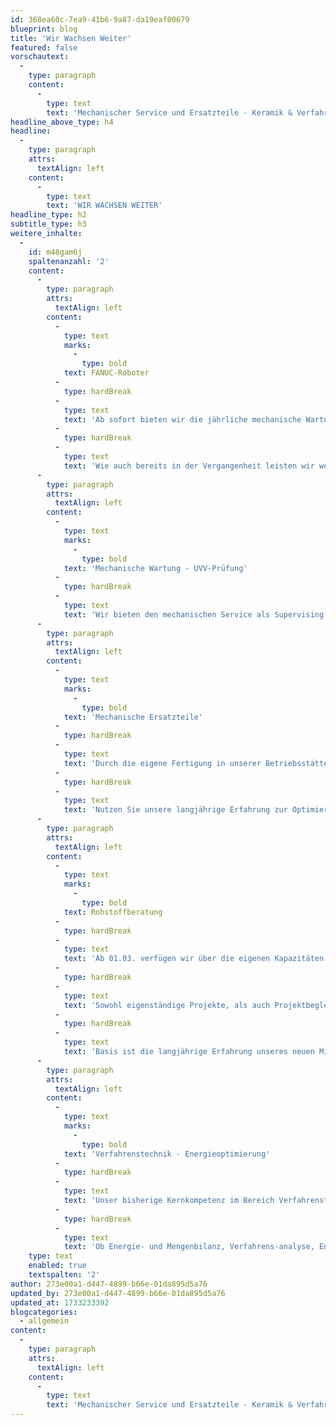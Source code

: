 ```yaml
---
id: 368ea60c-7ea9-41b6-9a87-da19eaf00679
blueprint: blog
title: 'Wir Wachsen Weiter'
featured: false
vorschautext:
  -
    type: paragraph
    content:
      -
        type: text
        text: 'Mechanischer Service und Ersatzteile - Keramik & Verfahrenstechnik.'
headline_above_type: h4
headline:
  -
    type: paragraph
    attrs:
      textAlign: left
    content:
      -
        type: text
        text: 'WIR WACHSEN WEITER'
headline_type: h2
subtitle_type: h3
weitere_inhalte:
  -
    id: m48gam6j
    spaltenanzahl: '2'
    content:
      -
        type: paragraph
        attrs:
          textAlign: left
        content:
          -
            type: text
            marks:
              -
                type: bold
            text: FANUC-Roboter
          -
            type: hardBreak
          -
            type: text
            text: 'Ab sofort bieten wir die jährliche mechanische Wartung von FANUC-Robotern an. Wir verfügen über hierfür speziell ausgebildete Mitarbeiter.'
          -
            type: hardBreak
          -
            type: text
            text: 'Wie auch bereits in der Vergangenheit leisten wir weiterhin den Software-Service bei Problemen rund um die Roboter.'
      -
        type: paragraph
        attrs:
          textAlign: left
        content:
          -
            type: text
            marks:
              -
                type: bold
            text: 'Mechanische Wartung - UVV-Prüfung'
          -
            type: hardBreak
          -
            type: text
            text: 'Wir bieten den mechanischen Service als Supervising oder Komplettlösung an. Auch die UVV-Prüfung Ihrer Anlage ist bei unserem kompetenten Fachpersonal in guten Händen.'
      -
        type: paragraph
        attrs:
          textAlign: left
        content:
          -
            type: text
            marks:
              -
                type: bold
            text: 'Mechanische Ersatzteile'
          -
            type: hardBreak
          -
            type: text
            text: 'Durch die eigene Fertigung in unserer Betriebsstätte Nord bieten wir in Zukunft auch mechanische Ersatzteile für alle Anlagen, sowie Verschleißteile an.'
          -
            type: hardBreak
          -
            type: text
            text: 'Nutzen Sie unsere langjährige Erfahrung zur Optimierung und Vereinfachung der Ersatzteilhaltung.'
      -
        type: paragraph
        attrs:
          textAlign: left
        content:
          -
            type: text
            marks:
              -
                type: bold
            text: Rohstoffberatung
          -
            type: hardBreak
          -
            type: text
            text: 'Ab 01.03. verfügen wir über die eigenen Kapazitäten unsere Kunden im Bereich Rohstoffe, Produktentwicklung und Labor zu unterstützen.'
          -
            type: hardBreak
          -
            type: text
            text: 'Sowohl eigenständige Projekte, als auch Projektbegleitung oder Beratung bieten wir an.'
          -
            type: hardBreak
          -
            type: text
            text: 'Basis ist die langjährige Erfahrung unseres neuen Mitarbeiters, die er aus unterschiedlichen Bereichen der Keramik mitbringt.'
      -
        type: paragraph
        attrs:
          textAlign: left
        content:
          -
            type: text
            marks:
              -
                type: bold
            text: 'Verfahrenstechnik - Energieoptimierung'
          -
            type: hardBreak
          -
            type: text
            text: 'Unser bisherige Kernkompetenz im Bereich Verfahrenstechnik wird durch den Neuzugang weiter verstärkt.'
          -
            type: hardBreak
          -
            type: text
            text: 'Ob Energie- und Mengenbilanz, Verfahrens-analyse, Energieoptimierung oder Anpassung an geänderte Werksleistung - wir sind der richtige Ansprechpartner.'
    type: text
    enabled: true
    textspalten: '2'
author: 273e00a1-d447-4899-b66e-01da895d5a76
updated_by: 273e00a1-d447-4899-b66e-01da895d5a76
updated_at: 1733233392
blogcategories:
  - allgemein
content:
  -
    type: paragraph
    attrs:
      textAlign: left
    content:
      -
        type: text
        text: 'Mechanischer Service und Ersatzteile - Keramik & Verfahrenstechnik.'
---
```


